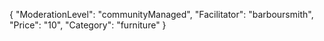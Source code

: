 {
    "ModerationLevel": "communityManaged",
    "Facilitator": "barboursmith",
    "Price": "10",
    "Category": "furniture" 
}

